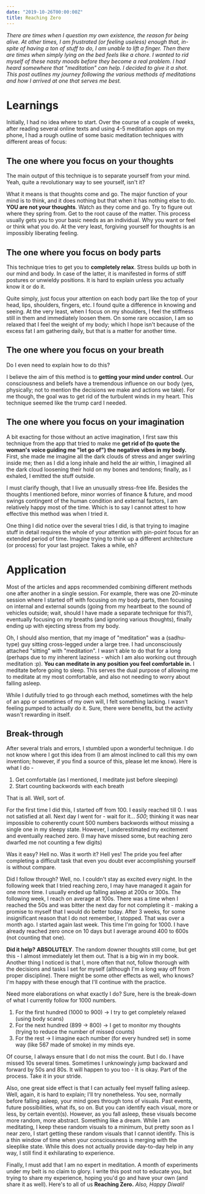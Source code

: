 ```yaml
---
date: "2019-10-26T00:00:00Z"
title: Reaching Zero
---
```


*There are times when I question my own existence, the reason for being alive. At other times, I am frustrated (or feeling useless) enough that, in-spite of having a ton of stuff to do, I am unable to lift a finger. Then there are times when simply lying on the bed feels like a chore. I wanted to rid myself of these nasty moods before they become a real problem. I had heard somewhere that "meditation" can help. I decided to give it a shot. This post outlines my journey following the various methods of meditations and how I arrived at one that serves me best.*

# Learnings

Initially, I had no idea where to start. Over the course of a couple of weeks, after reading several online texts and using 4-5 meditation apps on my phone, I had a rough outline of some basic meditation techniques with different areas of focus:

## The one where you focus on your **thoughts**

The main output of this technique is to separate yourself from your mind. Yeah, quite a revolutionary way to see yourself, isn't it?

What it means is that thoughts come and go. The major function of your mind is to think, and it does nothing but that when it has nothing else to do. **YOU are not your thoughts**. Watch as they come and go. Try to figure out where they spring from. Get to the root cause of the matter. This process usually gets you to your basic needs as an individual. Why you want or feel or think what you do. At the very least, forgiving yourself for thoughts is an impossibly liberating feeling.

## The one where you focus on **body parts**

This technique tries to get you to **completely relax**. Stress builds up both in our mind and body. In case of the latter, it is manifested in forms of stiff postures or unwieldy positions. It is hard to explain unless you actually know it or do it.

Quite simply, just focus your attention on each body part like the top of your head, lips, shoulders, fingers, etc. I found quite a difference in knowing and seeing. At the very least, when I focus on my shoulders, I feel the stiffness still in them and immediately loosen them. On some rare occasion, I am so relaxed that I feel the weight of my body; which I hope isn't because of the excess fat I am gathering daily, but that is a matter for another time.

## The one where you focus on your **breath**

Do I even need to explain how to do this?

I believe the aim of this method is to **getting your mind under control.** Our consciousness and beliefs have a tremendous influence on our body (yes, physically; not to mention the decisions we make and actions we take). For me though, the goal was to get rid of the turbulent winds in my heart. This technique seemed like the trump card I needed.

## The one where you focus on your **imagination**

A bit exacting for those without an active imagination, I first saw this technique from the app that tried to make me **get rid of (to quote the woman's voice guiding me "let go of") the negative vibes in my body.** First, she made me imagine all the dark clouds of stress and anger swirling inside me; then as I did a long inhale and held the air within, I imagined all the dark cloud loosening their hold on my bones and tendons; finally, as I exhaled, I emitted the stuff outside.

I must clarify though, that I live an unusually stress-free life. Besides the thoughts I mentioned before, minor worries of finance & future, and mood swings contingent of the human condition and external factors, I am relatively happy most of the time. Which is to say I cannot attest to how effective this method was when I tried it.

One thing I did notice over the several tries I did, is that trying to imagine stuff in detail requires the whole of your attention with pin-point focus for an extended period of time. Imagine trying to think up a different architecture (or process) for your last project. Takes a while, eh?

# Application

Most of the articles and apps recommended combining different methods one after another in a single session. For example, there was one 20-minute session where I started off with focusing on my body parts, then focusing on internal and external sounds (going from my heartbeat to the sound of vehicles outside; wait, should I have made a separate technique for this?), eventually focusing on my breaths (and ignoring various thoughts), finally ending up with ejecting stress from my body.

Oh, I should also mention, that my image of "meditation" was a (sadhu-type) guy sitting cross-legged under a large tree. I had unconsciously attached "sitting" with "meditation". I wasn't able to do that for a long (perhaps due to my inherent laziness - which I am also working out through meditation :p). **You can meditate in any position you feel comfortable in.** I meditate before going to sleep. This serves the dual purpose of allowing me to meditate at my most comfortable, and also not needing to worry about falling asleep.

While I dutifully tried to go through each method, sometimes with the help of an app or sometimes of my own will, I felt something lacking. I wasn't feeling pumped to actually do it. Sure, there were benefits, but the activity wasn't rewarding in itself.

## Break-through

After several trials and errors, I stumbled upon a wonderful technique. I do not know where I got this idea from (I am almost inclined to call this my own invention; however, if you find a source of this, please let me know). Here is what I do -

1. Get comfortable (as I mentioned, I meditate just before sleeping)
2. Start counting backwords with each breath

That is all. Well, sort of.

For the first time I did this, I started off from 100. I easily reached till 0. I was not satisfied at all. Next day I went for - wait for it... *500*; thinking it was near impossible to coherently count 500 numbers backwords without missing a single one in my sleepy state. However, I underestimated my excitement and eventually reached zero. (I may have missed some, but reaching zero dwarfed me not counting a few digits)

Was it easy? Hell no. Was it worth it? Hell yes! The pride you feel after completing a difficult task that even you doubt ever accomplishing yourself is without compare.

Did I follow through? Well, no. I couldn't stay as excited every night. In the following week that I tried reaching zero, I may have managed it again for one more time. I usually ended up falling asleep at 200s or 300s. The following week, I reach on average at 100s. There was a time when I reached the 50s and was bitter the next day for not completing it - making a promise to myself that I would do better today. After 3 weeks, for some insignificant reason that I do not remember, I stopped. That was over a month ago. I started again last week. This time I'm going for 1000. I have already reached zero once on 10 days but I average around 400 to 600s (not counting that one).

**Did it help?** **ABSOLUTELY**. The random downer thoughts still come, but get this - I almost immediately let them out. That is a big win in my book. Another thing I noticed is that I, more often that not, follow thorough with the decisions and tasks I set for myself (although I'm a long way off from proper discipline). There might be some other effects as well, who knows? I'm happy with these enough that I'll continue with the practice.

Need more elaborations on what exactly I do? Sure, here is the break-down of what I currently follow for 1000 numbers. 

1. For the first hundred (1000 to 900) -> I try to get completely relaxed (using body scans)
2. For the next hundred (899 -> 800) -> I get to monitor my thoughts (trying to reduce the number of missed counts)
3. For the rest -> I imagine each number (for every hundred set) in some way (like 567 made of smoke) in my minds eye.

Of course, I always ensure that I do not miss the count. But I do. I have missed 10s several times. Sometimes I unknowingly jump backward and forward by 50s and 80s. It will happen to you too - It is okay. Part of the process. Take it in your stride.

Also, one great side effect is that I can actually feel myself falling asleep. Well, again, it is hard to explain; I'll try nonetheless. You see, normally before falling asleep, your mind goes through tons of visuals. Past events, future possibilities, what ifs, so on. But you can identify each visual, more or less, by certain event(s). However, as you fall asleep, these visuals become more random, more abstract. Something like a dream. While I am meditating, I keep these random visuals to a minimum, but pretty soon as I near zero, I start getting these random visuals that I cannot identify. This is a thin window of time when your consciousness is merging with the sleeplike state. While this does not actually provide day-to-day help in any way, I still find it exhilarating to experience.

Finally, I must add that I am no expert in meditation. A month of experiments under my belt is no claim to glory. I write this post not to educate you, but trying to share my experience, hoping you'd go and have your own (and share it as well). Here's to all of us **Reaching Zero.** *Also, Happy Diwali!*
